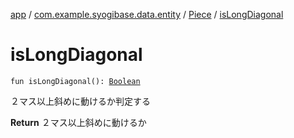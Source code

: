 [app](../../index.md) / [com.example.syogibase.data.entity](../index.md) / [Piece](index.md) / [isLongDiagonal](./is-long-diagonal.md)

# isLongDiagonal

`fun isLongDiagonal(): `[`Boolean`](https://kotlinlang.org/api/latest/jvm/stdlib/kotlin/-boolean/index.html)

２マス以上斜めに動けるか判定する

**Return**
２マス以上斜めに動けるか


